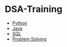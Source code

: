 # DSA-Training

* [Python](#python)
* [Java](#java)
* [SQL](#sql)
* [Problem Solving](#problem-solving)
